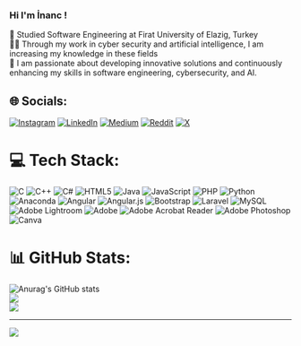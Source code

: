 ### Hi I'm İnanc !

🏫 Studied Software Engineering at Firat University of Elazig, Turkey<br/>
🧑‍💼 Through my work in cyber security and artificial intelligence, I am increasing my knowledge in these fields<br/>
🌟 I am passionate about developing innovative solutions and continuously enhancing my skills in software engineering, cybersecurity, and AI.<br/>

## 🌐 Socials:
[![Instagram](https://img.shields.io/badge/Instagram-%23E4405F.svg?logo=Instagram&logoColor=white)](https://instagram.com/inanccolk_) [![LinkedIn](https://img.shields.io/badge/LinkedIn-%230077B5.svg?logo=linkedin&logoColor=white)](https://linkedin.com/in/colak-inanc12) [![Medium](https://img.shields.io/badge/Medium-12100E?logo=medium&logoColor=white)](https://medium.com/@colak.inanc12) [![Reddit](https://img.shields.io/badge/Reddit-%23FF4500.svg?logo=Reddit&logoColor=white)](https://reddit.com/user/colak_inanc00) [![X](https://img.shields.io/badge/X-black.svg?logo=X&logoColor=white)](https://x.com/colak_inanc0) 

# 💻 Tech Stack:
![C](https://img.shields.io/badge/c-%2300599C.svg?style=for-the-badge&logo=c&logoColor=white) ![C++](https://img.shields.io/badge/c++-%2300599C.svg?style=for-the-badge&logo=c%2B%2B&logoColor=white) ![C#](https://img.shields.io/badge/c%23-%23239120.svg?style=for-the-badge&logo=csharp&logoColor=white) ![HTML5](https://img.shields.io/badge/html5-%23E34F26.svg?style=for-the-badge&logo=html5&logoColor=white) ![Java](https://img.shields.io/badge/java-%23ED8B00.svg?style=for-the-badge&logo=openjdk&logoColor=white) ![JavaScript](https://img.shields.io/badge/javascript-%23323330.svg?style=for-the-badge&logo=javascript&logoColor=%23F7DF1E) ![PHP](https://img.shields.io/badge/php-%23777BB4.svg?style=for-the-badge&logo=php&logoColor=white) ![Python](https://img.shields.io/badge/python-3670A0?style=for-the-badge&logo=python&logoColor=ffdd54) ![Anaconda](https://img.shields.io/badge/Anaconda-%2344A833.svg?style=for-the-badge&logo=anaconda&logoColor=white) ![Angular](https://img.shields.io/badge/angular-%23DD0031.svg?style=for-the-badge&logo=angular&logoColor=white) ![Angular.js](https://img.shields.io/badge/angular.js-%23E23237.svg?style=for-the-badge&logo=angularjs&logoColor=white) ![Bootstrap](https://img.shields.io/badge/bootstrap-%238511FA.svg?style=for-the-badge&logo=bootstrap&logoColor=white) ![Laravel](https://img.shields.io/badge/laravel-%23FF2D20.svg?style=for-the-badge&logo=laravel&logoColor=white) ![MySQL](https://img.shields.io/badge/mysql-4479A1.svg?style=for-the-badge&logo=mysql&logoColor=white) ![Adobe Lightroom](https://img.shields.io/badge/Adobe%20Lightroom-31A8FF.svg?style=for-the-badge&logo=Adobe%20Lightroom&logoColor=white) ![Adobe](https://img.shields.io/badge/adobe-%23FF0000.svg?style=for-the-badge&logo=adobe&logoColor=white) ![Adobe Acrobat Reader](https://img.shields.io/badge/Adobe%20Acrobat%20Reader-EC1C24.svg?style=for-the-badge&logo=Adobe%20Acrobat%20Reader&logoColor=white) ![Adobe Photoshop](https://img.shields.io/badge/adobe%20photoshop-%2331A8FF.svg?style=for-the-badge&logo=adobe%20photoshop&logoColor=white) ![Canva](https://img.shields.io/badge/Canva-%2300C4CC.svg?style=for-the-badge&logo=Canva&logoColor=white)
# 📊 GitHub Stats:
![Anurag's GitHub stats](https://github-readme-stats.vercel.app/api?username=colak-inanc&show_icons=true&theme=radical)<br/>
![](https://github-readme-streak-stats.herokuapp.com/?user=colak-inanc&theme=radical&hide_border=false)<br/>
![](https://github-readme-stats.vercel.app/api/top-langs/?username=colak-inanc&theme=radical&hide_border=false&include_all_commits=false&count_private=false&layout=compact)

---
[![](https://visitcount.itsvg.in/api?id=colak-inanc&icon=0&color=0)](https://visitcount.itsvg.in)

<!-- Proudly created with GPRM ( https://gprm.itsvg.in ) -->
